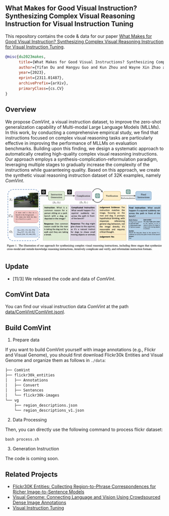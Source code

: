## What Makes for Good Visual Instruction? Synthesizing Complex Visual Reasoning Instruction for Visual Instruction Tuning

This repository contains the code & data for our paper [What Makes for Good Visual Instruction? Synthesizing Complex Visual Reasoning Instruction for Visual Instruction Tuning](https://arxiv.org/abs/2311.01487).

```bibtex
@misc{du2023makes,
      title={What Makes for Good Visual Instructions? Synthesizing Complex Visual Reasoning Instructions for Visual Instruction Tuning}, 
      author={Yifan Du and Hangyu Guo and Kun Zhou and Wayne Xin Zhao and Jinpeng Wang and Chuyuan Wang and Mingchen Cai and Ruihua Song and Ji-Rong Wen},
      year={2023},
      eprint={2311.01487},
      archivePrefix={arXiv},
      primaryClass={cs.CV}
}
```

## Overview

We propose *ComVint*, a visual instruction dataset, to improve the zero-shot generalization capability of Multi-modal Large Language Models (MLLMs). In this work, by conducting a comprehensive empirical study, we find that instructions focused on complex visual reasoning tasks are particularly effective in improving the performance of MLLMs on evaluation benchmarks. Building upon this finding, we design a systematic approach to automatically creating high-quality complex visual reasoning instructions. Our approach employs a synthesis-complication-reformulation paradigm, leveraging multiple stages to gradually increase the complexity of the instructions while guaranteeing quality. Based on this approach, we create the synthetic visual reasoning instruction dataset of 32K examples, namely *ComVint*.

![model_figure](./figs/pipeline.jpg)

## Update
- [11/3] We released the code and data of *ComVint*.

## ComVint Data

You can find our visual instruction data *ComVint* at the path [data/ComVint/ComVint.jsonl](./data/ComVint/ComVint.jsonl).

## Build ComVint

1. Prepare data

If you want to build ComVint yourself with image annotations (e.g., Flickr and Visual Genome), you should first download Flickr30k Entities and Visual Genome and organize them as follows in `./data`:

```
├── ComVint
├── flickr30k_entities
│   ├── Annotations
│   ├── Convert
│   ├── Sentences
│   └── flickr30k-images
└── vg
    ├── region_descriptions.json
    └── region_descriptions_v1.json
```

2. Data Processing
   
Then, you can directly use the following command to process flickr dataset:

```Shell
bash process.sh
```

3. Generation Instruction
   
The code is coming soon.


## Related Projects

- [Flickr30K Entities: Collecting Region-to-Phrase Correspondences for Richer Image-to-Sentence Models](https://github.com/BryanPlummer/flickr30k_entities)
- [Visual Genome: Connecting Language and Vision Using Crowdsourced Dense Image Annotations](https://homes.cs.washington.edu/~ranjay/visualgenome/index.html)
- [Visual Instruction Tuning](https://github.com/haotian-liu/LLaVA)

